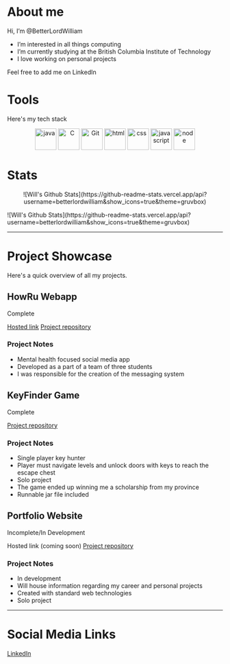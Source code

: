 # About me

Hi, I’m @BetterLordWilliam

- I’m interested in all things computing
- I’m currently studying at the British Columbia Institute of Technology
- I love working on personal projects

Feel free to add me on LinkedIn

# Tools

Here's my tech stack

<p align="center">
<img height="50" alt="java" src="https://icon-library.com/images/java-icon-png/java-icon-png-16.jpg">
<img height="50" alt="C" src="https://www.coolkidfacts.com/wp-content/uploads/2023/08/C-Programming-Facts-For-Kids.png">
<img height="50" alt="Git" src="https://cdn.freebiesupply.com/logos/large/2x/git-icon-logo-png-transparent.png">
<img height="50" alt="html" src="https://logos-download.com/wp-content/uploads/2017/07/HTML5_badge.png"/>
<img height="50" alt="css" src="https://lkotlarenko.github.io/Exercise-Tech-Gallery/images/css-logo.png"/>
<img height="50" alt="javascript" src="https://weebket.com/assets/images/category/6218311d561101645752605.png"/>
<img height="50" alt="node" src="https://assets-global.website-files.com/5d9bc5d562ffc2869b470941/5e20cb3c0b667ba8c8e07571_icon-node--tech.png"/>
</p>

# Stats

<p align="center">
![Will's Github Stats](https://github-readme-stats.vercel.app/api?username=betterlordwilliam&show_icons=true&theme=gruvbox)
</p>
![Will's Github Stats](https://github-readme-stats.vercel.app/api?username=betterlordwilliam&show_icons=true&theme=gruvbox)


<hr>

# Project Showcase

Here's a quick overview of all my projects.
 
## HowRu Webapp

Complete

[Hosted link](https://howru2-fcdff.web.app/)
[Project repository](https://github.com/rraymondx/1800_202330_BBY25.git)

### Project Notes

- Mental health focused social media app
- Developed as a part of a team of three students
- I was responsible for the creation of the messaging system

## KeyFinder Game

Complete

[Project repository](https://github.com/BetterLordWilliam/KeyFinder.git)

### Project Notes
 
- Single player key hunter
- Player must navigate levels and unlock doors with keys to reach the escape chest
- Solo project
- The game ended up winning me a scholarship from my province
- Runnable jar file included

## Portfolio Website

Incomplete/In Development

Hosted link (coming soon)
[Project repository](https://github.com/BetterLordWilliam/wOtterbeinWebsite.git)

### Project Notes

- In development
- Will house information regarding my career and personal projects
- Created with standard web technologies
- Solo project

<hr>

# Social Media Links

[LinkedIn](http://www.linkedin.com/in/will-otterbein-85268a2a8)
